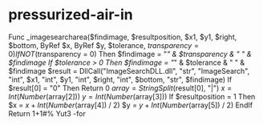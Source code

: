 # pressurized-air-in
Func _imagesearcharea($findimage, $resultposition, $x1, $y1, $right, $bottom, ByRef $x, ByRef $y, $tolerance, $transparency = 0)
	If NOT ($transparency = 0) Then $findimage = "*" & $transparency & " " & $findimage
	If $tolerance > 0 Then $findimage = "*" & $tolerance & " " & $findimage
	$result = DllCall("ImageSearchDLL.dll", "str", "ImageSearch", "int", $x1, "int", $y1, "int", $right, "int", $bottom, "str", $findimage)
	If $result[0] = "0" Then Return 0
	$array = StringSplit($result[0], "|")
	$x = Int(Number($array[2]))
	$y = Int(Number($array[3]))
	If $resultposition = 1 Then
		$x = $x + Int(Number($array[4]) / 2)
		$y = $y + Int(Number($array[5]) / 2)
	EndIf
	Return 1+1#% Yut3 -for
